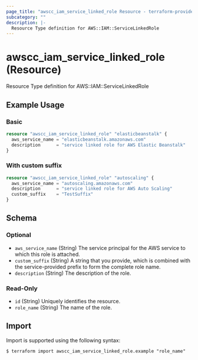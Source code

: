 ```yaml
---
page_title: "awscc_iam_service_linked_role Resource - terraform-provider-awscc"
subcategory: ""
description: |-
  Resource Type definition for AWS::IAM::ServiceLinkedRole
---
```


# awscc_iam_service_linked_role (Resource)

Resource Type definition for AWS::IAM::ServiceLinkedRole

## Example Usage

### Basic

```terraform
resource "awscc_iam_service_linked_role" "elasticbeanstalk" {
  aws_service_name = "elasticbeanstalk.amazonaws.com"
  description      = "service linked role for AWS Elastic Beanstalk"
}
```

### With custom suffix

```terraform
resource "awscc_iam_service_linked_role" "autoscaling" {
  aws_service_name = "autoscaling.amazonaws.com"
  description      = "service linked role for AWS Auto Scaling"
  custom_suffix    = "TestSuffix"
}
```

<!-- schema generated by tfplugindocs -->
## Schema

### Optional

- `aws_service_name` (String) The service principal for the AWS service to which this role is attached.
- `custom_suffix` (String) A string that you provide, which is combined with the service-provided prefix to form the complete role name.
- `description` (String) The description of the role.

### Read-Only

- `id` (String) Uniquely identifies the resource.
- `role_name` (String) The name of the role.

## Import

Import is supported using the following syntax:

```shell
$ terraform import awscc_iam_service_linked_role.example "role_name"
```